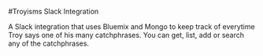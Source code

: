 #Troyisms Slack Integration

A Slack integration that uses Bluemix and Mongo to keep track of everytime Troy says one of his many catchphrases.
You can get, list, add or search any of the catchphrases.